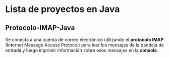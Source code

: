 # Lista de proyectos en Java

## Protocolo-IMAP-Java
Se conecta a una cuenta de correo electrónico utilizando el **protocolo IMAP** (Internet Message Access Protocol) para leer los mensajes de la bandeja de entrada y luego imprimir información sobre esos mensajes en la **consola**.
